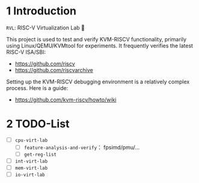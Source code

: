 # 1 Introduction

`RVL`: RISC-V Virtualization Lab 👋

This project is used to test and verify KVM-RISCV functionality, primarily using Linux/QEMU/KVMtool for experiments. It frequently verifies the latest RISC-V ISA/SBI:

* https://github.com/riscv
* https://github.com/riscvarchive

Setting up the KVM-RISCV debugging environment is a relatively complex process. Here is a guide:

* https://github.com/kvm-riscv/howto/wiki







# 2 TODO-List

- [ ] `cpu-virt-lab`
  - [ ] `feature-analysis-and-verify`： fpsimd/pmu/...
  - [ ] `get-reg-list`
- [ ] `int-virt-lab`
- [ ] `mem-virt-lab`
- [ ] `io-virt-lab`
